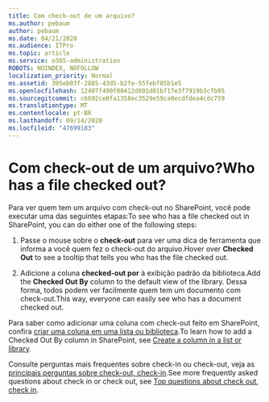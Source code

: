 ```yaml
---
title: Com check-out de um arquivo?
ms.author: pebaum
author: pebaum
ms.date: 04/21/2020
ms.audience: ITPro
ms.topic: article
ms.service: o365-administration
ROBOTS: NOINDEX, NOFOLLOW
localization_priority: Normal
ms.assetid: 395eb03f-2885-43d5-b2fe-55febf85b1e5
ms.openlocfilehash: 12407f490f80412d801d01b717e3f7919b3cfb05
ms.sourcegitcommit: c6692ce0fa1358ec3529e59ca0ecdfdea4cdc759
ms.translationtype: MT
ms.contentlocale: pt-BR
ms.lasthandoff: 09/14/2020
ms.locfileid: "47699183"
---
```

# <a name="who-has-a-file-checked-out"></a><span data-ttu-id="7a018-102">Com check-out de um arquivo?</span><span class="sxs-lookup"><span data-stu-id="7a018-102">Who has a file checked out?</span></span>

<span data-ttu-id="7a018-103">Para ver quem tem um arquivo com check-out no SharePoint, você pode executar uma das seguintes etapas:</span><span class="sxs-lookup"><span data-stu-id="7a018-103">To see who has a file checked out in SharePoint, you can do either one of the following steps:</span></span>
  
1. <span data-ttu-id="7a018-104">Passe o mouse sobre o **check-out** para ver uma dica de ferramenta que informa a você quem fez o check-out do arquivo.</span><span class="sxs-lookup"><span data-stu-id="7a018-104">Hover over **Checked Out** to see a tooltip that tells you who has the file checked out.</span></span> 
    
2. <span data-ttu-id="7a018-105">Adicione a coluna **checked-out por** à exibição padrão da biblioteca.</span><span class="sxs-lookup"><span data-stu-id="7a018-105">Add the **Checked Out By** column to the default view of the library.</span></span> <span data-ttu-id="7a018-106">Dessa forma, todos podem ver facilmente quem tem um documento com check-out.</span><span class="sxs-lookup"><span data-stu-id="7a018-106">This way, everyone can easily see who has a document checked out.</span></span> 
    
<span data-ttu-id="7a018-107">Para saber como adicionar uma coluna com check-out feito em SharePoint, confira [criar uma coluna em uma lista ou biblioteca](https://go.microsoft.com/fwlink/?linkid=2019591).</span><span class="sxs-lookup"><span data-stu-id="7a018-107">To learn how to add a Checked Out By column in SharePoint, see [Create a column in a list or library](https://go.microsoft.com/fwlink/?linkid=2019591).</span></span> 
  
<span data-ttu-id="7a018-108">Consulte perguntas mais frequentes sobre check-in ou check-out, veja as [principais perguntas sobre check-out, check-in](https://go.microsoft.com/fwlink/?linkid=2018786).</span><span class="sxs-lookup"><span data-stu-id="7a018-108">See more frequently asked questions about check in or check out, see [Top questions about check out, check in](https://go.microsoft.com/fwlink/?linkid=2018786).</span></span>
  

